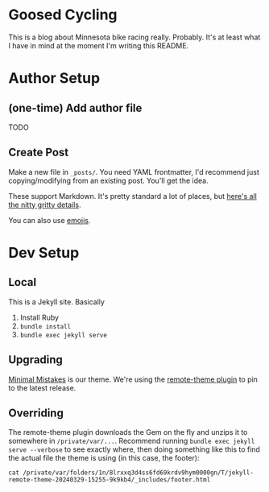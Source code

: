 # Goosed Cycling
This is a blog about Minnesota bike racing really. Probably. It's at least what I have in mind at the moment I'm writing this README.

# Author Setup
## (one-time) Add author file
TODO

## Create Post
Make a new file in `_posts/`. You need YAML frontmatter, I'd recommend just copying/modifying from an existing post.
You'll get the idea. 

These support Markdown. It's pretty standard a lot of places, but [here's all the nitty gritty details](https://github.github.com/gfm/).

You can also use [emojis](https://gist.github.com/rxaviers/7360908).

# Dev Setup
## Local
This is a Jekyll site. Basically
1. Install Ruby
2. `bundle install` 
3. `bundle exec jekyll serve`

## Upgrading
[Minimal Mistakes](https://github.com/mmistakes/minimal-mistakes) is our theme.
We're using the [remote-theme plugin](https://github.com/benbalter/jekyll-remote-theme) to pin to the latest release.

## Overriding
The remote-theme plugin downloads the Gem on the fly and unzips it to somewhere in `/private/var/...`. Recommend running 
`bundle exec jekyll serve --verbose` to see exactly where, then doing something like this to find the actual file the theme
is using (in this case, the footer):

```
cat /private/var/folders/1n/8lrxxq3d4ss6fd69krdv9hym0000gn/T/jekyll-remote-theme-20240329-15255-9k9kb4/_includes/footer.html
```